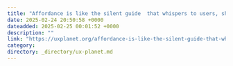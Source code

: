 ```yaml
---
title: "Affordance is like the silent guide  that whispers to users, showing them where to tap, swipe, or…"
date: 2025-02-24 20:50:58 +0000
dateadded: 2025-02-25 00:01:52 +0000
description: ""
link: "https://uxplanet.org/affordance-is-like-the-silent-guide-that-whispers-to-users-showing-them-where-to-tap-swipe-or-a6dcdda716f9?source=rss----819cc2aaeee0---4"
category:
directory: _directory/ux-planet.md
---
```

